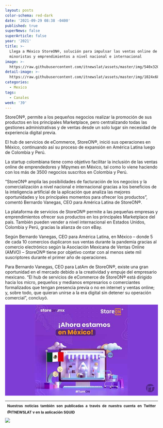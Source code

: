 ```yaml
---
layout: posts
color-schema: red-dark
date: '2021-09-29 08:38 -0400'
published: true
superNews: false
superArticle: false
year: '2021'
title: >-
  Llega a México StoreON®, solución para impulsar las ventas online de los
  minoristas y emprendimientos a nivel nacional e internacional
image: >-
  https://raw.githubusercontent.com/itnewslat/assets/master/img/540x320/Storeon-mx-p.jpg
detail-image: >-
  https://raw.githubusercontent.com/itnewslat/assets/master/img/1024x680/Storeon-mx-g.jpg
categories:
  - Mexico
tags:
  - Canales
week: '39'
---
```

StoreON®, permite a los pequeños negocios realizar la promoción de sus productos en los principales Marketplace, pero centralizando todas las gestiones administrativas y de ventas desde un solo lugar sin necesidad de experiencia digital previa.
 
El hub de servicios de eCommerce, StoreON®, inició sus operaciones en México, continuando así su proceso de expansión en América Latina luego de Colombia y Perú.

La startup colombiana tiene como objetivo facilitar la inclusión de las ventas online de emprendedores y Mipymes en México, tal como lo viene haciendo con los más de 3500 negocios suscritos en Colombia y Perú.

“StoreON® amplía las posibilidades de facturación de los negocios y la comercialización a nivel nacional e internacional gracias a los beneficios de la inteligencia artificial de la aplicación que analiza las mejores oportunidades y los principales momentos para ofrecer los productos”, comentó Bernardo Vanegas, CEO para América Latina de StoreON®.

La plataforma de servicios de StoreON® permite a las pequeñas empresas y emprendimientos ofrecer sus productos en los principales Marketplace del país. También pueden vender a nivel internacional en Estados Unidos, Colombia y Perú, gracias la alianza de con eBay.

Según Bernardo Vanegas, CEO para América Latina, en México – donde 5 de cada 10 comercios duplicaron sus ventas durante la pandemia gracias al comercio electrónico según la Asociación Mexicana de Ventas Online (AMVO) – StoreON® tiene por objetivo contar con al menos siete mil suscriptores durante el primer año de operaciones.

Para Bernardo Vanegas, CEO para LatAm de StoreON®, existe una gran oportunidad en el mercado debido a la creatividad y empuje del empresario mexicano. “El hub de servicios de eCommerce de StoreON® está dirigido hacia los micro, pequeños y medianos empresarios o comerciantes formalizados que tengan presencia previa o no en internet y ventas online; y, sobre todo, que quieran unirse a la era digital sin detener su operación comercial”, concluyó.

![](https://raw.githubusercontent.com/itnewslat/assets/master/img/540x320/Storeon-mx-p.jpg)

<table style="height: 42px;" width="569">
<tbody>
<tr>
<td style="text-align: justify;"><sub><strong>Nuestras noticias también son publicadas a través de nuestra cuenta en Twitter <a href="https://twitter.com/itnewslat?lang=es">@ITNEWSLAT</a> y en la aplicación <a href="https://squidapp.co/en/">SQUID</a></strong></sub></td>
</tr>
</tbody>
</table>

<img src="https://tracker.metricool.com/c3po.jpg?hash=56f88a41e39ab42c063cc51676587a04"/>